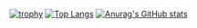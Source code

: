 [![trophy](https://github-profile-trophy.vercel.app/?username=SuttipatNew)](https://github.com/ryo-ma/github-profile-trophy)
[![Top Langs](https://github-readme-stats.vercel.app/api/top-langs/?username=SuttipatNew&layout=compact)](https://github.com/anuraghazra/github-readme-stats)
[![Anurag's GitHub stats](https://github-readme-stats.vercel.app/api?username=Suttipat)](https://github.com/anuraghazra/github-readme-stats)
